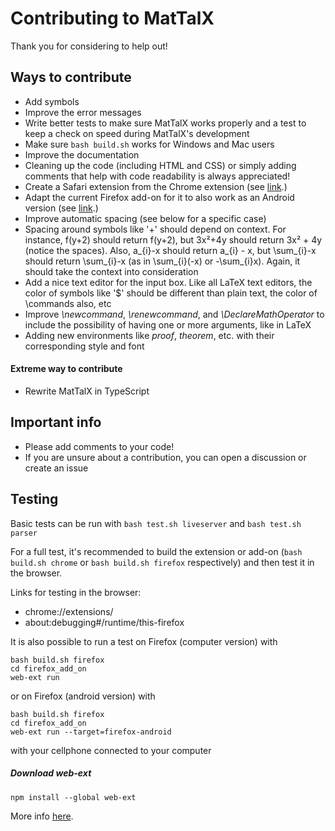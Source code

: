 # Contributing to MatTalX

Thank you for considering to help out!

## Ways to contribute

- Add symbols
- Improve the error messages
- Write better tests to make sure MatTalX works properly and a test to keep a check on speed during MatTalX's development
- Make sure `bash build.sh` works for Windows and Mac users
- Improve the documentation
- Cleaning up the code (including HTML and CSS) or simply adding comments that help with code readability is always appreciated!
- Create a Safari extension from the Chrome extension (see <a href="https://developer.apple.com/documentation/safariservices/safari_web_extensions/converting_a_web_extension_for_safari" target="_blank">link</a>.)
- Adapt the current Firefox add-on for it to also work as an Android version (see <a href="https://extensionworkshop.com/documentation/develop/developing-extensions-for-firefox-for-android/" target="_blank">link</a>.)
- Improve automatic spacing (see below for a specific case)
- Spacing around symbols like '+' should depend on context. For instance, f(y+2) should return f(y+2), but 3x²+4y should return 3x² + 4y (notice the spaces). Also, a_{i}-x should return a_{i} - x, but \sum_{i}-x should return \sum_{i}-x (as in \sum_{i}(-x) or -\sum_{i}x). Again, it should take the context into consideration
- Add a nice text editor for the input box. Like all LaTeX text editors, the color of symbols like '$' should be different than plain text, the color of \commands also, etc
- Improve *\newcommand*, *\renewcommand*, and *\DeclareMathOperator* to include the possibility of having one or more arguments, like in LaTeX
- Adding new environments like *proof*, *theorem*, etc. with their corresponding style and font

#### Extreme way to contribute

- Rewrite MatTalX in TypeScript

## Important info

- Please add comments to your code!
- If you are unsure about a contribution, you can open a discussion or create an issue

## Testing

Basic tests can be run with `bash test.sh liveserver` and `bash test.sh parser`

For a full test, it's recommended to build the extension or add-on (`bash build.sh chrome` or `bash build.sh firefox` respectively) and then test it in the browser.

Links for testing in the browser:
* chrome://extensions/
* about:debugging#/runtime/this-firefox

It is also possible to run a test on Firefox (computer version) with  
``` 
bash build.sh firefox
cd firefox_add_on
web-ext run
```
or on Firefox (android version) with
``` 
bash build.sh firefox
cd firefox_add_on
web-ext run --target=firefox-android
``` 
with your cellphone connected to your computer

##### Download web-ext

`npm install --global web-ext`


More info <a href="https://extensionworkshop.com/documentation/develop/getting-started-with-web-ext/" target="_blank">here</a>.